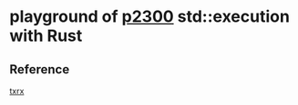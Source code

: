 # playground of [p2300](https://github.com/brycelelbach/wg21_p2300_std_execution) std::execution with Rust

## Reference
[txrx](https://github.com/AndWass/txrx)
